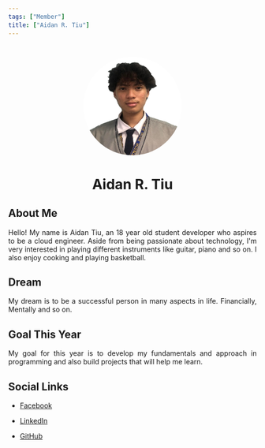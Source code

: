 ```yaml
---
tags: ["Member"]
title: ["Aidan R. Tiu"]
---
```


<TagLinks/>

<div align="center">
  <img src="../../images/aidan.jpg" width="200" height="200" style="border-radius: 50%; margin-top: 25px;" />
</div>

<div align="center">
  <h1>Aidan R. Tiu</h1>
</div>

<div style="text-align: justify;">
  <h2>About Me</h2>
  <p>Hello! My name is Aidan Tiu, an 18 year old student developer who aspires to be a cloud engineer. Aside from being passionate about technology, I'm very interested in playing different instruments like guitar, piano and so on. I also enjoy cooking and playing basketball.
</p>

  <h2>Dream</h2>
  <p>My dream is to be a successful person in many aspects in life. Financially, Mentally and so on.</p>
  
  <h2>Goal This Year</h2>
  <p>My goal for this year is to develop my fundamentals and approach in programming and also build projects that will help me learn.</p>

  <h2>Social Links</h2>
  <ul>
    <li>
      <p>
        <a href="https://www.facebook.com/haha.hauwieks">Facebook</a>
      </p>
    </li>
    <li>
      <p>
        <a href="https://www.linkedin.com/in/aidan-tiu-58650520b/">LinkedIn</a>
      </p>
    </li>
    <li>
      <p>
        <a href="https://github.com/aidantiu">GitHub</a>
      </p>
    </li>
  </ul>
</div>
